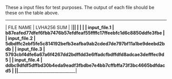 These a input files for test purposes. The output of each file should be these
on the table above.
 _________________________________________________________________________________
|  FILE NAME   |                      LVHA256 SUM                                 |
|______________|__________________________________________________________________|
|              |                                                                  |
| input_file.1 | b87eafed77dfef6fbb7476b57efdfeaf55ffffc17ffeebfc1d6c8850ddfe3fbe |
| input_file.2 | 5dbdffc2ebf5fe5c814192befb3eafba9ab2cded7de797bf11a1be9deebd2bdb |
| input_file.3 | 5793cbf4dfe6a67a6f4267dd2bdffdd3e6ffadcfbdffdfd8adcae3defffec9d5 |
| input_file.4 | ddbc9dfdf5dffbd30b4eda9eadf3fbdbe7e4bb7cffbffa73f3bc4665bdfdacd5 |
|______________|__________________________________________________________________|
